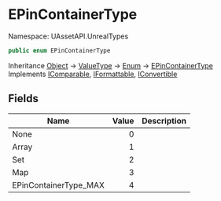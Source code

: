 # EPinContainerType

Namespace: UAssetAPI.UnrealTypes

```csharp
public enum EPinContainerType
```

Inheritance [Object](https://docs.microsoft.com/en-us/dotnet/api/system.object) → [ValueType](https://docs.microsoft.com/en-us/dotnet/api/system.valuetype) → [Enum](https://docs.microsoft.com/en-us/dotnet/api/system.enum) → [EPinContainerType](./uassetapi.unrealtypes.epincontainertype.md)<br>
Implements [IComparable](https://docs.microsoft.com/en-us/dotnet/api/system.icomparable), [IFormattable](https://docs.microsoft.com/en-us/dotnet/api/system.iformattable), [IConvertible](https://docs.microsoft.com/en-us/dotnet/api/system.iconvertible)

## Fields

| Name | Value | Description |
| --- | --: | --- |
| None | 0 |  |
| Array | 1 |  |
| Set | 2 |  |
| Map | 3 |  |
| EPinContainerType_MAX | 4 |  |

